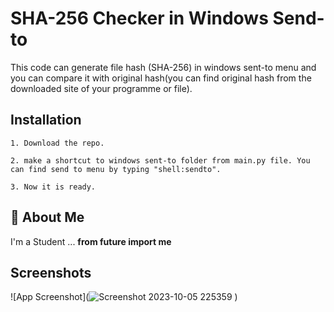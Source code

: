 
# SHA-256 Checker in Windows Send-to

This code can generate file hash (SHA-256) in windows sent-to menu and you can compare it with original hash(you can find original hash from the downloaded site of your programme or file).

## Installation

    1. Download the repo.

    2. make a shortcut to windows sent-to folder from main.py file. You can find send to menu by typing "shell:sendto".

    3. Now it is ready.

## 🚀 About Me

I'm a Student ... __from __future__ import me__

## Screenshots

![App Screenshot](![Screenshot 2023-10-05 225359](https://github.com/SashikaSandeepa/SHA-256-Checker-in-Sent-to/assets/64568167/6d3f1eaa-d594-46cc-9ac6-f5c11b2ae519)
)
